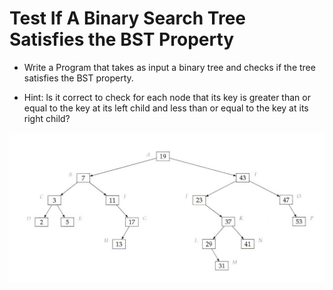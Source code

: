 # Test If A Binary Search Tree Satisfies the BST Property

- Write a Program that takes as input a binary tree and checks if the tree satisfies the BST property.

* Hint: ls it correct to check for each node that its key is greater than or equal to the key at its left child and less than or equal to the key at its right child?


![Binary Search Tree](../../../assets/bst.png)